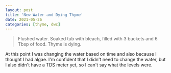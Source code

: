 ```yaml
---
layout: post
title: 'New Water and Dying Thyme'
date: 2021-05-26
categories: [thyme, dwc]
---
```


> Flushed water. Soaked tub with bleach, filled with 3 buckets and 6 Tbsp of food. Thyme is dying.

At this point I was changing the water based on time and also because I thought I had algae. I'm confident that I didn't need to change the water, but I also didn't have a TDS meter yet, so I can't say what the levels were.
